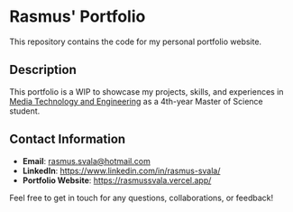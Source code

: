 # Rasmus' Portfolio

This repository contains the code for my personal portfolio website.

## Description

This portfolio is a WIP to showcase my projects, skills, and experiences in [Media Technology and Engineering]([YourProgramLink](https://liu.se/en/education/program/6cmen)) as a 4th-year Master of Science student.

## Contact Information

- **Email**: rasmus.svala@hotmail.com
- **LinkedIn**: https://www.linkedin.com/in/rasmus-svala/
- **Portfolio Website**: https://rasmussvala.vercel.app/

Feel free to get in touch for any questions, collaborations, or feedback!
